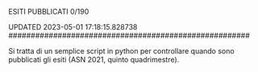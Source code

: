 ESITI PUBBLICATI 0/190 

UPDATED 2023-05-01 17:18:15.828738
######################################################

Si tratta di un semplice script in python per controllare quando sono pubblicati gli esiti (ASN 2021, quinto quadrimestre).

